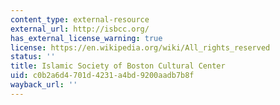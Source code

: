```yaml
---
content_type: external-resource
external_url: http://isbcc.org/
has_external_license_warning: true
license: https://en.wikipedia.org/wiki/All_rights_reserved
status: ''
title: Islamic Society of Boston Cultural Center
uid: c0b2a6d4-701d-4231-a4bd-9200aadb7b8f
wayback_url: ''
---
```

